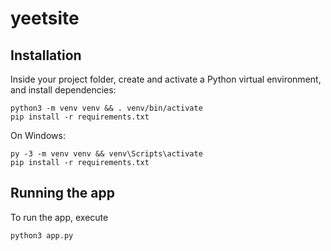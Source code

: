 # yeetsite

## Installation
Inside your project folder, create and activate a Python virtual environment, and install dependencies:

```
python3 -m venv venv && . venv/bin/activate
pip install -r requirements.txt
```

On Windows:

```
py -3 -m venv venv && venv\Scripts\activate
pip install -r requirements.txt
```

## Running the app
To run the app, execute

```
python3 app.py
```
